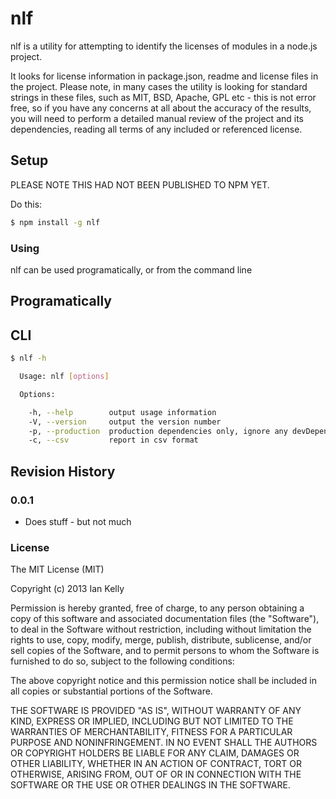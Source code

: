 # nlf

nlf is a utility for attempting to identify the licenses of modules in a node.js project.

It looks for license information in package.json, readme and license files in the project.  Please note, in many cases
the utility is looking
for standard strings in these files, such as MIT, BSD, Apache, GPL etc - this is not error free, so if you have any 
concerns at all about the accuracy of the results, you will need to perform a detailed manual review of the project
and its dependencies, reading all terms of any included or referenced license.

## Setup

PLEASE NOTE THIS HAD NOT BEEN PUBLISHED TO NPM YET.

Do this:

```sh
$ npm install -g nlf

```

### Using

nlf can be used programatically, or from the command line

## Programatically

## CLI

```sh
$ nlf -h

  Usage: nlf [options]

  Options:

    -h, --help        output usage information
    -V, --version     output the version number
    -p, --production  production dependencies only, ignore any devDependencies in package.json
    -c, --csv         report in csv format

```

## Revision History

### 0.0.1

- Does stuff - but not much

### License

The MIT License (MIT)

Copyright (c) 2013 Ian Kelly

Permission is hereby granted, free of charge, to any person obtaining a copy
of this software and associated documentation files (the "Software"), to deal
in the Software without restriction, including without limitation the rights
to use, copy, modify, merge, publish, distribute, sublicense, and/or sell
copies of the Software, and to permit persons to whom the Software is
furnished to do so, subject to the following conditions:

The above copyright notice and this permission notice shall be included in
all copies or substantial portions of the Software.

THE SOFTWARE IS PROVIDED "AS IS", WITHOUT WARRANTY OF ANY KIND, EXPRESS OR
IMPLIED, INCLUDING BUT NOT LIMITED TO THE WARRANTIES OF MERCHANTABILITY,
FITNESS FOR A PARTICULAR PURPOSE AND NONINFRINGEMENT. IN NO EVENT SHALL THE
AUTHORS OR COPYRIGHT HOLDERS BE LIABLE FOR ANY CLAIM, DAMAGES OR OTHER
LIABILITY, WHETHER IN AN ACTION OF CONTRACT, TORT OR OTHERWISE, ARISING FROM,
OUT OF OR IN CONNECTION WITH THE SOFTWARE OR THE USE OR OTHER DEALINGS IN
THE SOFTWARE.

[node.js]: http://nodejs.org
[mocha]: http://visionmedia.github.com/mocha/
[The MIT License (MIT)]: http://opensource.org/licenses/MIT

